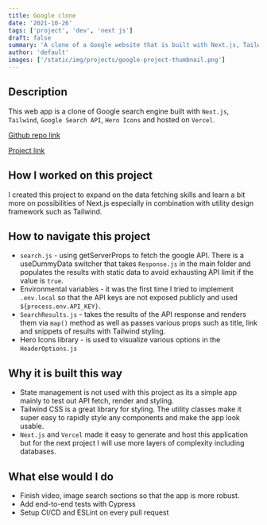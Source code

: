 ```yaml
---
title: Google clone
date: '2021-10-26'
tags: ['project', 'dev', 'next js']
draft: false
summary: 'A clone of a Google website that is built with Next.js, Tailwind, Google Search API, Hero Icons and hosted on Vercel. The purpose was to practice and test external API fetching and styling the results.'
author: 'default'
images: ['/static/img/projects/google-project-thumbnail.png']
---
```


## Description

This web app is a clone of Google search engine built with `Next.js`, `Tailwind`, `Google Search API`, `Hero Icons` and hosted on `Vercel`.

[Github repo link](https://github.com/kirso/google)

[Project link](https://google-nextjs-kirill.vercel.app/)

## How I worked on this project

I created this project to expand on the data fetching skills and learn a bit more on possibilities of Next.js especially in combination with utility design framework such as Tailwind.

## How to navigate this project

- `search.js` - using getServerProps to fetch the google API. There is a useDummyData switcher that takes `Response.js` in the main folder and populates the results with static data to avoid exhausting API limit if the value is `true`.
- Environmental variables - it was the first time I tried to implement `.env.local` so that the API keys are not exposed publicly and used `${process.env.API_KEY}`.
- `SearchResults.js` - takes the results of the API response and renders them via `map()` method as well as passes various props such as title, link and snippets of results with Tailwind styling.
- Hero Icons library - is used to visualize various options in the `HeaderOptions.js`

## Why it is built this way

- State management is not used with this project as its a simple app mainly to test out API fetch, render and styling.
- Tailwind CSS is a great library for styling. The utility classes make it super easy to rapidly style any components and make the app look usable.
- `Next.js` and `Vercel` made it easy to generate and host this application but for the next project I will use more layers of complexity including databases.

## What else would I do

- Finish video, image search sections so that the app is more robust.
- Add end-to-end tests with Cypress
- Setup CI/CD and ESLint on every pull request
